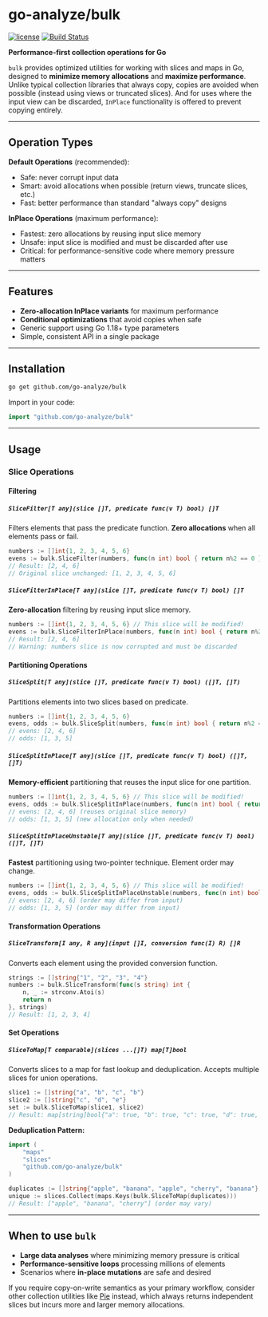# go-analyze/bulk

[![license](https://img.shields.io/badge/license-MIT-blue.svg)](https://github.com/go-analyze/charts/blob/master/LICENSE)
[![Build Status](https://github.com/go-analyze/bulk/actions/workflows/tests-main.yml/badge.svg)](https://github.com/go-analyze/bulk/actions/workflows/tests-main.yml)

**Performance-first collection operations for Go**

`bulk` provides optimized utilities for working with slices and maps in Go, designed to **minimize memory allocations** and **maximize performance**. Unlike typical collection libraries that always copy, copies are avoided when possible (instead using views or truncated slices). And for uses where the input view can be discarded, `InPlace` functionality is offered to prevent copying entirely.

---

## Operation Types

**Default Operations** (recommended):
- Safe: never corrupt input data
- Smart: avoid allocations when possible (return views, truncate slices, etc.)
- Fast: better performance than standard "always copy" designs

**InPlace Operations** (maximum performance):
- Fastest: zero allocations by reusing input slice memory
- Unsafe: input slice is modified and must be discarded after use
- Critical: for performance-sensitive code where memory pressure matters

---

## Features

* **Zero-allocation InPlace variants** for maximum performance
* **Conditional optimizations** that avoid copies when safe
* Generic support using Go 1.18+ type parameters
* Simple, consistent API in a single package

---

## Installation

```bash
go get github.com/go-analyze/bulk
```

Import in your code:

```go
import "github.com/go-analyze/bulk"
```

---

## Usage

### Slice Operations

#### Filtering

##### `SliceFilter[T any](slice []T, predicate func(v T) bool) []T`
Filters elements that pass the predicate function. **Zero allocations** when all elements pass or fail.

```go
numbers := []int{1, 2, 3, 4, 5, 6}
evens := bulk.SliceFilter(numbers, func(n int) bool { return n%2 == 0 })
// Result: [2, 4, 6]
// Original slice unchanged: [1, 2, 3, 4, 5, 6]
```

##### `SliceFilterInPlace[T any](slice []T, predicate func(v T) bool) []T`
**Zero-allocation** filtering by reusing input slice memory.

```go
numbers := []int{1, 2, 3, 4, 5, 6} // This slice will be modified!
evens := bulk.SliceFilterInPlace(numbers, func(n int) bool { return n%2 == 0 })
// Result: [2, 4, 6]
// Warning: numbers slice is now corrupted and must be discarded
```

#### Partitioning Operations

##### `SliceSplit[T any](slice []T, predicate func(v T) bool) ([]T, []T)`
Partitions elements into two slices based on predicate.

```go
numbers := []int{1, 2, 3, 4, 5, 6}
evens, odds := bulk.SliceSplit(numbers, func(n int) bool { return n%2 == 0 })
// evens: [2, 4, 6]
// odds: [1, 3, 5]
```

##### `SliceSplitInPlace[T any](slice []T, predicate func(v T) bool) ([]T, []T)`
**Memory-efficient** partitioning that reuses the input slice for one partition.

```go
numbers := []int{1, 2, 3, 4, 5, 6} // This slice will be modified!
evens, odds := bulk.SliceSplitInPlace(numbers, func(n int) bool { return n%2 == 0 })
// evens: [2, 4, 6] (reuses original slice memory)
// odds: [1, 3, 5] (new allocation only when needed)
```

##### `SliceSplitInPlaceUnstable[T any](slice []T, predicate func(v T) bool) ([]T, []T)`
**Fastest** partitioning using two-pointer technique. Element order may change.

```go
numbers := []int{1, 2, 3, 4, 5, 6} // This slice will be modified!
evens, odds := bulk.SliceSplitInPlaceUnstable(numbers, func(n int) bool { return n%2 == 0 })
// evens: [2, 4, 6] (order may differ from input)
// odds: [1, 3, 5] (order may differ from input)
```

#### Transformation Operations

##### `SliceTransform[I any, R any](input []I, conversion func(I) R) []R`
Converts each element using the provided conversion function.

```go
strings := []string{"1", "2", "3", "4"}
numbers := bulk.SliceTransform(func(s string) int {
    n, _ := strconv.Atoi(s)
    return n
}, strings)
// Result: [1, 2, 3, 4]
```

#### Set Operations

##### `SliceToMap[T comparable](slices ...[]T) map[T]bool`
Converts slices to a map for fast lookup and deduplication. Accepts multiple slices for union operations.

```go
slice1 := []string{"a", "b", "c", "b"}
slice2 := []string{"c", "d", "e"}
set := bulk.SliceToMap(slice1, slice2)
// Result: map[string]bool{"a": true, "b": true, "c": true, "d": true, "e": true} (order may vary)
```

**Deduplication Pattern:**
```go
import (
    "maps"
    "slices"
    "github.com/go-analyze/bulk"
)

duplicates := []string{"apple", "banana", "apple", "cherry", "banana"}
unique := slices.Collect(maps.Keys(bulk.SliceToMap(duplicates)))
// Result: ["apple", "banana", "cherry"] (order may vary)
```

---

## When to use `bulk`

* **Large data analyses** where minimizing memory pressure is critical
* **Performance-sensitive loops** processing millions of elements
* Scenarios where **in-place mutations** are safe and desired

If you require copy-on-write semantics as your primary workflow, consider other collection utilities like [Pie](https://github.com/elliotchance/pie) instead, which always returns independent slices but incurs more and larger memory allocations.
